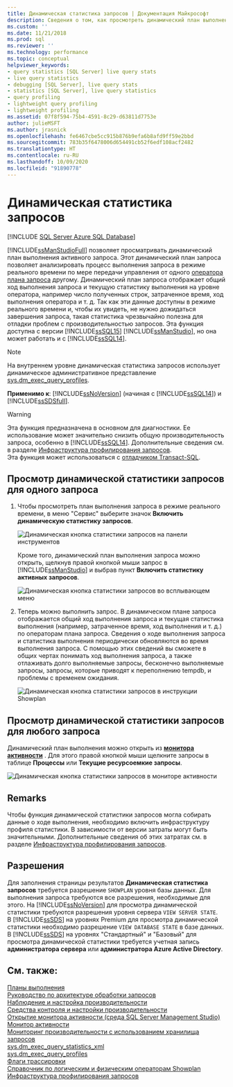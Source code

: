 ```yaml
---
title: Динамическая статистика запросов | Документация Майкрософт
description: Сведения о том, как просмотреть динамический план выполнения активного запроса в SQL Server Management Studio. Использование статистики выполнения для отладки проблем с производительностью запросов.
ms.custom: ''
ms.date: 11/21/2018
ms.prod: sql
ms.reviewer: ''
ms.technology: performance
ms.topic: conceptual
helpviewer_keywords:
- query statistics [SQL Server] live query stats
- live query statistics
- debugging [SQL Server], live query stats
- statistics [SQL Server], live query statistics
- query profiling
- lightweight query profiling
- lightweight profiling
ms.assetid: 07f8f594-75b4-4591-8c29-d63811d7753e
author: julieMSFT
ms.author: jrasnick
ms.openlocfilehash: fe6467cbe5cc915b876b9efa6b8afd9ff59e2bbd
ms.sourcegitcommit: 783b35f6478006d654491cb52f6edf108acf2482
ms.translationtype: HT
ms.contentlocale: ru-RU
ms.lasthandoff: 10/09/2020
ms.locfileid: "91890778"
---
```

# <a name="live-query-statistics"></a>Динамическая статистика запросов
[!INCLUDE [SQL Server Azure SQL Database](../../includes/applies-to-version/sql-asdb.md)]

[!INCLUDE[ssManStudioFull](../../includes/ssmanstudiofull-md.md)] позволяет просматривать динамический план выполнения активного запроса. Этот динамический план запроса позволяет анализировать процесс выполнения запроса в режиме реального времени по мере передачи управления от одного [оператора плана запроса](../../relational-databases/showplan-logical-and-physical-operators-reference.md) другому. Динамический план запроса отображает общий ход выполнения запроса и текущую статистику выполнения на уровне оператора, например число полученных строк, затраченное время, ход выполнения оператора и т. д. Так как эти данные доступны в режиме реального времени и, чтобы их увидеть, не нужно дожидаться завершения запроса, такая статистика чрезвычайно полезна для отладки проблем с производительностью запросов. Эта функция доступна с версии [!INCLUDE[ssSQL15](../../includes/sssql15-md.md)] [!INCLUDE[ssManStudio](../../includes/ssmanstudio-md.md)], но она может работать и с [!INCLUDE[ssSQL14](../../includes/sssql14-md.md)].  

> [!NOTE]
> На внутреннем уровне динамическая статистика запросов использует динамическое административное представление [sys.dm_exec_query_profiles](../../relational-databases/system-dynamic-management-views/sys-dm-exec-query-profiles-transact-sql.md).
  
**Применимо к**: [!INCLUDE[ssNoVersion](../../includes/ssnoversion-md.md)] (начиная с [!INCLUDE[ssSQL14](../../includes/sssql14-md.md)]) и [!INCLUDE[ssSDSfull](../../includes/sssdsfull-md.md)].  
  
> [!WARNING]  
> Эта функция предназначена в основном для диагностики. Ее использование может значительно снизить общую производительность запроса, особенно в [!INCLUDE[ssSQL14](../../includes/sssql14-md.md)]. Дополнительные сведения см. в разделе [Инфраструктура профилирования запросов](../../relational-databases/performance/query-profiling-infrastructure.md).  
> Эта функция может использоваться с [отладчиком Transact-SQL](../../ssms/scripting/configure-firewall-rules-before-running-the-tsql-debugger.md).  
  
## <a name="to-view-live-query-statistics-for-one-query"></a>Просмотр динамической статистики запросов для одного запроса 
  
1.  Чтобы просмотреть план выполнения запроса в режиме реального времени, в меню "Сервис" выберите значок **Включить динамическую статистику запросов**.  
  
     ![Динамическая кнопка статистики запросов на панели инструментов](../../relational-databases/performance/media/livequerystatstoolbar.png "Динамическая кнопка статистики запросов на панели инструментов")  
  
     Кроме того, динамический план выполнения запроса можно открыть, щелкнув правой кнопкой мыши запрос в [!INCLUDE[ssManStudio](../../includes/ssmanstudio-md.md)] и выбрав пункт **Включить статистику активных запросов**.  
  
     ![Динамическая кнопка статистики запросов во всплывающем меню](../../relational-databases/performance/media/livequerystatsmenu.png "Динамическая кнопка статистики запросов во всплывающем меню")  
  
2.  Теперь можно выполнить запрос. В динамическом плане запроса отображается общий ход выполнения запроса и текущая статистика выполнения (например, затраченное время, ход выполнения и т. д.) по операторам плана запроса. Сведения о ходе выполнения запроса и статистика выполнения периодически обновляются во время выполнения запроса. С помощью этих сведений вы сможете в общих чертах понимать ход выполнения запроса, а также отлаживать долго выполняемые запросы, бесконечно выполняемые запросы, запросы, которые приводят к переполнению tempdb, и проблемы с временем ожидания.  
  
     ![Динамическая кнопка статистики запросов в инструкции Showplan](../../relational-databases/performance/media/livequerystatsplan.png "Динамическая кнопка статистики запросов в инструкции Showplan")  
  
## <a name="to-view-live-query-statistics-for-any-query"></a>Просмотр динамической статистики запросов для любого запроса 

Динамический план выполнения можно открыть из **[монитора активности](../../relational-databases/performance-monitor/activity-monitor.md)** . Для этого правой кнопкой мыши щелкните запросы в таблице **Процессы** или **Текущие ресурсоемкие запросы**.  
  
 ![Динамическая кнопка статистики запросов в мониторе активности](../../relational-databases/performance/media/livequerystatsactmon.png "Динамическая кнопка статистики запросов в мониторе активности")  
  
## <a name="remarks"></a>Remarks  
 Чтобы функция динамической статистики запросов могла собирать данные о ходе выполнения, необходимо включить инфраструктуру профиля статистики. В зависимости от версии затраты могут быть значительными. Дополнительные сведения об этих затратах см. в разделе [Инфраструктура профилирования запросов](../../relational-databases/performance/query-profiling-infrastructure.md).
  
## <a name="permissions"></a>Разрешения  
Для заполнения страницы результатов **Динамическая статистика запросов** требуется разрешение `SHOWPLAN` уровня базы данных. Для выполнения запроса требуются все разрешения, необходимые для этого.
На [!INCLUDE[ssNoVersion](../../includes/ssnoversion-md.md)] для просмотра динамической статистики требуются разрешения уровня сервера `VIEW SERVER STATE`.  
В [!INCLUDE[ssSDS](../../includes/sssds-md.md)] на уровнях Premium для просмотра динамической статистики необходимо разрешение `VIEW DATABASE STATE` в базе данных. В [!INCLUDE[ssSDS](../../includes/sssds-md.md)] на уровнях "Стандартный" и "Базовый" для просмотра динамической статистики требуется учетная запись **администратора сервера** или **администратора Azure Active Directory**.
  
## <a name="see-also"></a>См. также:  
 [Планы выполнения](../../relational-databases/performance/execution-plans.md)    
 [Руководство по архитектуре обработки запросов](../../relational-databases/query-processing-architecture-guide.md)    
 [Наблюдение и настройка производительности](../../relational-databases/performance/monitor-and-tune-for-performance.md)     
 [Средства контроля и настройки производительности](../../relational-databases/performance/performance-monitoring-and-tuning-tools.md)     
 [Открытие монитора активности (среда SQL Server Management Studio)](../../relational-databases/performance-monitor/open-activity-monitor-sql-server-management-studio.md)     
 [Монитор активности](../../relational-databases/performance-monitor/activity-monitor.md)     
 [Мониторинг производительности с использованием хранилища запросов](../../relational-databases/performance/monitoring-performance-by-using-the-query-store.md)     
 [sys.dm_exec_query_statistics_xml](../../relational-databases/system-dynamic-management-views/sys-dm-exec-query-statistics-xml-transact-sql.md)     
 [sys.dm_exec_query_profiles](../../relational-databases/system-dynamic-management-views/sys-dm-exec-query-profiles-transact-sql.md)     
 [Флаги трассировки](../../t-sql/database-console-commands/dbcc-traceon-trace-flags-transact-sql.md)    
 [Справочник по логическим и физическим операторам Showplan](../../relational-databases/showplan-logical-and-physical-operators-reference.md)     
 [Инфраструктура профилирования запросов](../../relational-databases/performance/query-profiling-infrastructure.md)